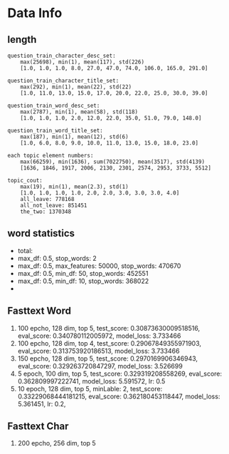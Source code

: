 # Data Info

## length

```
question_train_character_desc_set: 
    max(25698), min(1), mean(117), std(226)
    [1.0, 1.0, 1.0, 8.0, 27.0, 47.0, 74.0, 106.0, 165.0, 291.0]

question_train_character_title_set: 
    max(292), min(1), mean(22), std(22)
    [1.0, 11.0, 13.0, 15.0, 17.0, 20.0, 22.0, 25.0, 30.0, 39.0]

question_train_word_desc_set: 
    max(2787), min(1), mean(58), std(118)
    [1.0, 1.0, 1.0, 2.0, 12.0, 22.0, 35.0, 51.0, 79.0, 148.0]
    
question_train_word_title_set: 
    max(187), min(1), mean(12), std(6)
    [1.0, 6.0, 8.0, 9.0, 10.0, 11.0, 13.0, 15.0, 18.0, 23.0]

each topic element numbers: 
    max(66259), min(1636), sum(7022750), mean(3517), std(4139)
    [1636, 1846, 1917, 2006, 2130, 2301, 2574, 2953, 3733, 5512]

topic_cout:
    max(19), min(1), mean(2.3), std(1)
    [1.0, 1.0, 1.0, 1.0, 2.0, 2.0, 3.0, 3.0, 3.0, 4.0]
    all_leave: 778168
    all_not_leave: 851451
    the_two: 1370348
```

## word statistics
- total: 
- max_df: 0.5, stop_words: 2
- max_df: 0.5, max_features: 50000, stop_words: 470670
- max_df: 0.5, min_df: 50, stop_words: 452551
- max_df: 0.5, min_df: 10, stop_words: 368022
-

## Fasttext Word
1. 100 epcho, 128 dim, top 5, test_score: 0.30873630009518516, eval_score: 0.340780112005972, model_loss: 3.733466
2. 100 epcho, 128 dim, top 4, test_score: 0.29067849355971903, eval_score: 0.313753920186513, model_loss: 3.733466
3. 150 epcho, 128 dim, top 5, test_score: 0.2970169906346943, eval_score: 0.329263720847297, model_loss: 3.526699
4. 5 epoch, 100 dim, top 5, test_score: 0.329319208558269, eval_score: 0.362809997222741, model_loss: 5.591572, lr: 0.5
5. 10 epoch, 128 dim, top 5, minLable: 2, test_score: 0.33229068444181215, eval_score: 0.362180453118447, model_loss: 5.361451, lr: 0.2,

## Fasttext Char
1. 200 epcho, 256 dim, top 5
